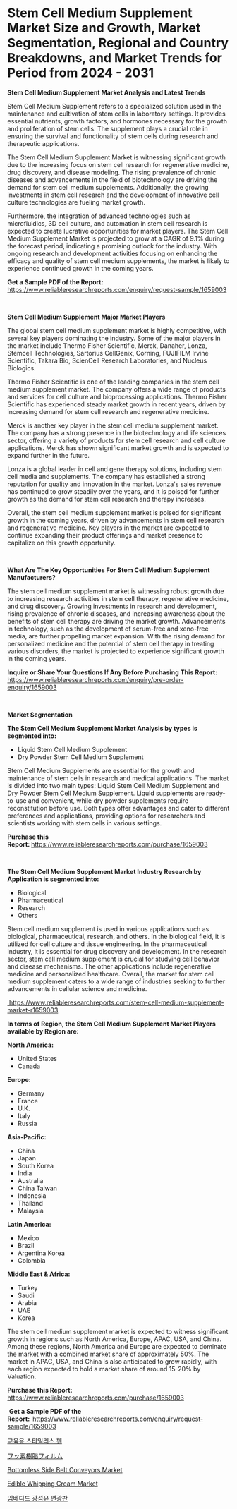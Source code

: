 <p><h1>Stem Cell Medium Supplement Market Size and Growth, Market Segmentation, Regional and Country Breakdowns, and Market Trends for Period from 2024 -  2031</h1></p><p><strong>Stem Cell Medium Supplement Market Analysis and Latest Trends</strong></p>
<p><p>Stem Cell Medium Supplement refers to a specialized solution used in the maintenance and cultivation of stem cells in laboratory settings. It provides essential nutrients, growth factors, and hormones necessary for the growth and proliferation of stem cells. The supplement plays a crucial role in ensuring the survival and functionality of stem cells during research and therapeutic applications.</p><p>The Stem Cell Medium Supplement Market is witnessing significant growth due to the increasing focus on stem cell research for regenerative medicine, drug discovery, and disease modeling. The rising prevalence of chronic diseases and advancements in the field of biotechnology are driving the demand for stem cell medium supplements. Additionally, the growing investments in stem cell research and the development of innovative cell culture technologies are fueling market growth.</p><p>Furthermore, the integration of advanced technologies such as microfluidics, 3D cell culture, and automation in stem cell research is expected to create lucrative opportunities for market players. The Stem Cell Medium Supplement Market is projected to grow at a CAGR of 9.1% during the forecast period, indicating a promising outlook for the industry. With ongoing research and development activities focusing on enhancing the efficacy and quality of stem cell medium supplements, the market is likely to experience continued growth in the coming years.</p></p>
<p><strong>Get a Sample PDF of the Report:&nbsp;</strong> <a href="https://www.reliableresearchreports.com/enquiry/request-sample/1659003">https://www.reliableresearchreports.com/enquiry/request-sample/1659003</a></p>
<p>&nbsp;</p>
<p><strong>Stem Cell Medium Supplement Major Market Players</strong></p>
<p><p>The global stem cell medium supplement market is highly competitive, with several key players dominating the industry. Some of the major players in the market include Thermo Fisher Scientific, Merck, Danaher, Lonza, Stemcell Technologies, Sartorius CellGenix, Corning, FUJIFILM Irvine Scientific, Takara Bio, ScienCell Research Laboratories, and Nucleus Biologics.</p><p>Thermo Fisher Scientific is one of the leading companies in the stem cell medium supplement market. The company offers a wide range of products and services for cell culture and bioprocessing applications. Thermo Fisher Scientific has experienced steady market growth in recent years, driven by increasing demand for stem cell research and regenerative medicine.</p><p>Merck is another key player in the stem cell medium supplement market. The company has a strong presence in the biotechnology and life sciences sector, offering a variety of products for stem cell research and cell culture applications. Merck has shown significant market growth and is expected to expand further in the future.</p><p>Lonza is a global leader in cell and gene therapy solutions, including stem cell media and supplements. The company has established a strong reputation for quality and innovation in the market. Lonza's sales revenue has continued to grow steadily over the years, and it is poised for further growth as the demand for stem cell research and therapy increases.</p><p>Overall, the stem cell medium supplement market is poised for significant growth in the coming years, driven by advancements in stem cell research and regenerative medicine. Key players in the market are expected to continue expanding their product offerings and market presence to capitalize on this growth opportunity.</p></p>
<p>&nbsp;</p>
<p><strong>What Are The Key Opportunities For Stem Cell Medium Supplement Manufacturers?</strong></p>
<p><p>The stem cell medium supplement market is witnessing robust growth due to increasing research activities in stem cell therapy, regenerative medicine, and drug discovery. Growing investments in research and development, rising prevalence of chronic diseases, and increasing awareness about the benefits of stem cell therapy are driving the market growth. Advancements in technology, such as the development of serum-free and xeno-free media, are further propelling market expansion. With the rising demand for personalized medicine and the potential of stem cell therapy in treating various disorders, the market is projected to experience significant growth in the coming years.</p></p>
<p><strong>Inquire or Share Your Questions If Any Before Purchasing This Report:</strong> <a href="https://www.reliableresearchreports.com/enquiry/pre-order-enquiry/1659003">https://www.reliableresearchreports.com/enquiry/pre-order-enquiry/1659003</a></p>
<p>&nbsp;</p>
<p><strong>Market Segmentation</strong></p>
<p><strong>The Stem Cell Medium Supplement Market Analysis by types is segmented into:</strong></p>
<p><ul><li>Liquid Stem Cell Medium Supplement</li><li>Dry Powder Stem Cell Medium Supplement</li></ul></p>
<p><p>Stem Cell Medium Supplements are essential for the growth and maintenance of stem cells in research and medical applications. The market is divided into two main types: Liquid Stem Cell Medium Supplement and Dry Powder Stem Cell Medium Supplement. Liquid supplements are ready-to-use and convenient, while dry powder supplements require reconstitution before use. Both types offer advantages and cater to different preferences and applications, providing options for researchers and scientists working with stem cells in various settings.</p></p>
<p><strong>Purchase this Report:&nbsp;</strong><a href="https://www.reliableresearchreports.com/purchase/1659003">https://www.reliableresearchreports.com/purchase/1659003</a></p>
<p>&nbsp;</p>
<p><strong>The Stem Cell Medium Supplement Market Industry Research by Application is segmented into:</strong></p>
<p><ul><li>Biological</li><li>Pharmaceutical</li><li>Research</li><li>Others</li></ul></p>
<p><p>Stem cell medium supplement is used in various applications such as biological, pharmaceutical, research, and others. In the biological field, it is utilized for cell culture and tissue engineering. In the pharmaceutical industry, it is essential for drug discovery and development. In the research sector, stem cell medium supplement is crucial for studying cell behavior and disease mechanisms. The other applications include regenerative medicine and personalized healthcare. Overall, the market for stem cell medium supplement caters to a wide range of industries seeking to further advancements in cellular science and medicine.</p></p>
<p><a href="https://www.reliableresearchreports.com/stem-cell-medium-supplement-market-r1659003">&nbsp;https://www.reliableresearchreports.com/stem-cell-medium-supplement-market-r1659003</a></p>
<p><strong>In terms of Region, the Stem Cell Medium Supplement Market Players available by Region are:</strong></p>
<p>
    <p> <strong> North America: </strong>
        <ul>
            <li>United States</li>
            <li>Canada</li>
        </ul>
        </p> 
    <p> <strong> Europe: </strong>
        <ul>
            <li>Germany</li>
            <li>France</li>
            <li>U.K.</li>
            <li>Italy</li>
            <li>Russia</li>
        </ul>
        </p> 
    <p> <strong> Asia-Pacific: </strong>
        <ul>
            <li>China</li>
            <li>Japan</li>
            <li>South Korea</li>
            <li>India</li>
            <li>Australia</li>
            <li>China Taiwan</li>
            <li>Indonesia</li>
            <li>Thailand</li>
            <li>Malaysia</li>
        </ul>
        </p> 
    <p> <strong> Latin America: </strong>
        <ul>
            <li>Mexico</li>
            <li>Brazil</li>
            <li>Argentina Korea</li>
            <li>Colombia</li>
        </ul>
        </p> 
    <p> <strong> Middle East & Africa: </strong>
        <ul>
            <li>Turkey</li>
            <li>Saudi</li>
            <li>Arabia</li>
            <li>UAE</li>
            <li>Korea</li>
        </ul>
    </p>
    </p>
<p><p>The stem cell medium supplement market is expected to witness significant growth in regions such as North America, Europe, APAC, USA, and China. Among these regions, North America and Europe are expected to dominate the market with a combined market share of approximately 50%. The market in APAC, USA, and China is also anticipated to grow rapidly, with each region expected to hold a market share of around 15-20% by Valuation.</p></p>
<p><strong>Purchase this Report: </strong><a href="https://www.reliableresearchreports.com/purchase/1659003">https://www.reliableresearchreports.com/purchase/1659003</a></p>
<p>&nbsp;<strong>Get a Sample PDF of the Report:&nbsp;&nbsp;</strong><a href="https://www.reliableresearchreports.com/enquiry/request-sample/1659003">https://www.reliableresearchreports.com/enquiry/request-sample/1659003</a></p>
<p><strong></strong></p>
<p><p><a href="https://github.com/LoganRew1964/Market-Research-Report-List-1/blob/main/233649787796.md">교육용 스타일러스 펜</a></p><p><a href="https://github.com/schmahlson/Market-Research-Report-List-2/blob/main/665453896176.md">フッ素樹脂フィルム</a></p><p><a href="https://github.com/angelajermaine/Market-Research-Report-List-3/blob/main/bottomless-side-belt-conveyors-market.md">Bottomless Side Belt Conveyors Market</a></p><p><a href="https://github.com/provorikovar/Market-Research-Report-List-4/blob/main/edible-whipping-cream-market.md">Edible Whipping Cream Market</a></p><p><a href="https://github.com/akzkkws047661437/Market-Research-Report-List-2/blob/main/7729564101297.md">임베디드 광섬유 편광판</a></p></p>